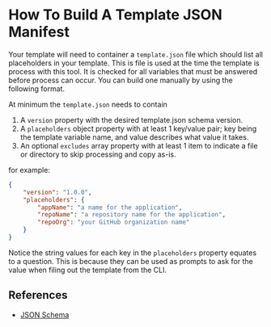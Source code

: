 # How To Build A Template JSON Manifest

Your template will need to container a `template.json` file which should list
all placeholders in your template. This is file is used at the time the template
is process with this tool. It is checked for all variables that must be
answered before process can occur. You can build one manually by using the
following format.

At minimum the `template.json` needs to contain

1. A `version` property with the desired template.json schema version.
2. A `placeholders` object property with at least 1 key/value pair;
   key being the template variable name, and value describes what value it
   takes.
3. An optional `excludes` array property with at least 1 item to indicate a
   file or directory to skip processing and copy as-is.

for example:
```JSON
{
    "version": "1.0.0",
    "placeholders": {
        "appName": "a name for the application",
        "repoName": "a repository name for the application",
        "repoOrg": "your GitHub organization name"
    }
}
```

Notice the string values for each key in the `placeholders` property equates
to a question. This is because they can be used as prompts to
ask for the value when filing out the template from the CLI.

## References

* [JSON Schema](https://json-schema.org/learn/getting-started-step-by-step#intro)
